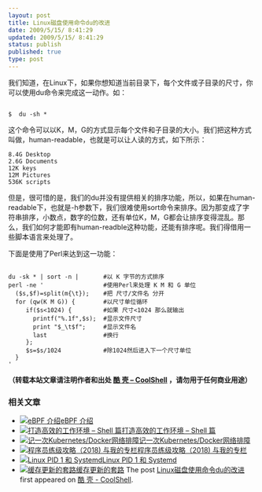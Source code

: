 ```yaml
---
layout: post
title: Linux磁盘使用命令du的改进
date: 2009/5/15/ 8:41:29
updated: 2009/5/15/ 8:41:29
status: publish
published: true
type: post
---
```


我们知道，在Linux下，如果你想知道当前目录下，每个文件或子目录的尺寸，你可以使用du命令来完成这一动作。如：



```

$  du -sh *

```

这个命令可以以K，M，G的方式显示每个文件和子目录的大小。我们把这种方式叫做，human-readable，也就是可以让人读的方式，如下所示：



```
8.4G Desktop
2.6G Documents
12K keys
12M Pictures
536K scripts
```

  

但是，很可惜的是，我们的du并没有提供相关的排序功能，所以，如果在human-readable下，也就是-h参数下，我们很难使用sort命令来排序。因为那变成了字符串排序，小数点，数字的位数，还有单位K，M，G都会让排序变得混乱。那么，我们如何才能即有human-readble这种功能，还能有排序呢。我们得借用一些脚本语言来处理了。


下面是使用了Perl来达到这一功能：



```

du -sk * | sort -n |       #以 K 字节的方式排序
perl -ne '                 #使用Perl来处理 K M 和 G 单位
  ($s,$f)=split(m{\t});    #把 尺寸/文件名 分开
  for (qw(K M G)) {        #以尺寸单位循环
     if($s<1024) {         #如果 尺寸<1024 那么就输出
       printf("%.1f",$s);  #显示文件尺寸
       print "$_\t$f";     #显示文件名
       last                #换行
     };
     $s=$s/1024            #除1024然后进入下一个尺寸单位
  }
'

```



**（转载本站文章请注明作者和出处 [酷 壳 – CoolShell](https://coolshell.cn/) ，请勿用于任何商业用途）**



### 相关文章

* [![eBPF 介绍](https://coolshell.cn/wp-content/uploads/2022/12/eBPF-150x150.jpeg)](https://coolshell.cn/articles/22320.html)[eBPF 介绍](https://coolshell.cn/articles/22320.html)
* [![打造高效的工作环境 – Shell 篇](https://coolshell.cn/wp-content/uploads/2019/03/linux.ninja_-150x150.png)](https://coolshell.cn/articles/19219.html)[打造高效的工作环境 – Shell 篇](https://coolshell.cn/articles/19219.html)
* [![记一次Kubernetes/Docker网络排障](https://coolshell.cn/wp-content/uploads/2018/12/docker-networking-1-150x150.png)](https://coolshell.cn/articles/18654.html)[记一次Kubernetes/Docker网络排障](https://coolshell.cn/articles/18654.html)
* [![程序员练级攻略（2018)  与我的专栏](https://coolshell.cn/wp-content/uploads/2018/05/300x262-150x150.jpg)](https://coolshell.cn/articles/18360.html)[程序员练级攻略（2018) 与我的专栏](https://coolshell.cn/articles/18360.html)
* [![Linux PID 1 和 Systemd](https://coolshell.cn/wp-content/uploads/2017/07/systemd-1-150x150.jpeg)](https://coolshell.cn/articles/17998.html)[Linux PID 1 和 Systemd](https://coolshell.cn/articles/17998.html)
* [![缓存更新的套路](https://coolshell.cn/wp-content/uploads/2016/07/cache-150x150.png)](https://coolshell.cn/articles/17416.html)[缓存更新的套路](https://coolshell.cn/articles/17416.html)
The post [Linux磁盘使用命令du的改进](https://coolshell.cn/articles/822.html) first appeared on [酷 壳 - CoolShell](https://coolshell.cn).
